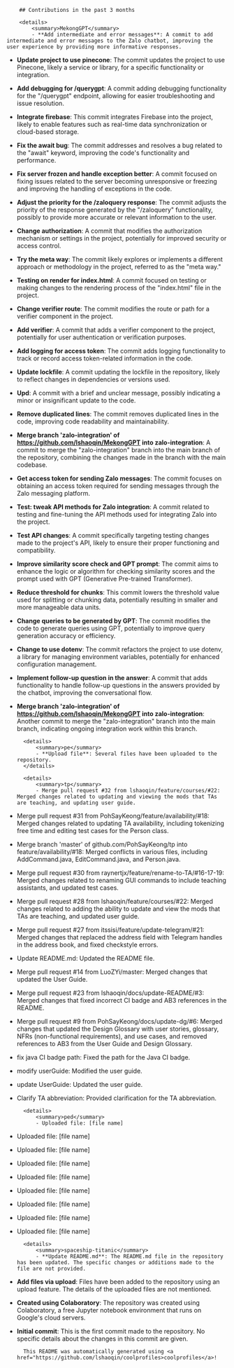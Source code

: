 
        ## Contributions in the past 3 months
            
        <details>
            <summary>MekongGPT</summary>
            - **Add intermediate and error messages**: A commit to add intermediate and error messages to the Zalo chatbot, improving the user experience by providing more informative responses.
- **Update project to use pinecone**: The commit updates the project to use Pinecone, likely a service or library, for a specific functionality or integration.
- **Add debugging for /querygpt**: A commit adding debugging functionality for the "/querygpt" endpoint, allowing for easier troubleshooting and issue resolution.
- **Integrate firebase**: This commit integrates Firebase into the project, likely to enable features such as real-time data synchronization or cloud-based storage.
- **Fix the await bug**: The commit addresses and resolves a bug related to the "await" keyword, improving the code's functionality and performance.
- **Fix server frozen and handle exception better**: A commit focused on fixing issues related to the server becoming unresponsive or freezing and improving the handling of exceptions in the code.
- **Adjust the priority for the /zaloquery response**: The commit adjusts the priority of the response generated by the "/zaloquery" functionality, possibly to provide more accurate or relevant information to the user.
- **Change authorization**: A commit that modifies the authorization mechanism or settings in the project, potentially for improved security or access control.
- **Try the meta way**: The commit likely explores or implements a different approach or methodology in the project, referred to as the "meta way."
- **Testing on render for index.html**: A commit focused on testing or making changes to the rendering process of the "index.html" file in the project.
- **Change verifier route**: The commit modifies the route or path for a verifier component in the project.
- **Add verifier**: A commit that adds a verifier component to the project, potentially for user authentication or verification purposes.
- **Add logging for access token**: The commit adds logging functionality to track or record access token-related information in the code.
- **Update lockfile**: A commit updating the lockfile in the repository, likely to reflect changes in dependencies or versions used.
- **Upd**: A commit with a brief and unclear message, possibly indicating a minor or insignificant update to the code.
- **Remove duplicated lines**: The commit removes duplicated lines in the code, improving code readability and maintainability.
- **Merge branch 'zalo-integration' of https://github.com/lshaoqin/MekongGPT into zalo-integration**: A commit to merge the "zalo-integration" branch into the main branch of the repository, combining the changes made in the branch with the main codebase.
- **Get access token for sending Zalo messages**: The commit focuses on obtaining an access token required for sending messages through the Zalo messaging platform.
- **Test: tweak API methods for Zalo integration**: A commit related to testing and fine-tuning the API methods used for integrating Zalo into the project.
- **Test API changes**: A commit specifically targeting testing changes made to the project's API, likely to ensure their proper functioning and compatibility.
- **Improve similarity score check and GPT prompt**: The commit aims to enhance the logic or algorithm for checking similarity scores and the prompt used with GPT (Generative Pre-trained Transformer).
- **Reduce threshold for chunks**: This commit lowers the threshold value used for splitting or chunking data, potentially resulting in smaller and more manageable data units.
- **Change queries to be generated by GPT**: The commit modifies the code to generate queries using GPT, potentially to improve query generation accuracy or efficiency.
- **Change to use dotenv**: The commit refactors the project to use dotenv, a library for managing environment variables, potentially for enhanced configuration management.
- **Implement follow-up question in the answer**: A commit that adds functionality to handle follow-up questions in the answers provided by the chatbot, improving the conversational flow.
- **Merge branch 'zalo-integration' of https://github.com/lshaoqin/MekongGPT into zalo-integration**: Another commit to merge the "zalo-integration" branch into the main branch, indicating ongoing integration work within this branch.
        </details>
    
        <details>
            <summary>pe</summary>
            - **Upload file**: Several files have been uploaded to the repository.
        </details>
    
        <details>
            <summary>tp</summary>
            - Merge pull request #32 from lshaoqin/feature/courses/#22: Merged changes related to updating and viewing the mods that TAs are teaching, and updating user guide.
- Merge pull request #31 from PohSayKeong/feature/availability/#18: Merged changes related to updating TA availability, including tokenizing free time and editing test cases for the Person class.
- Merge branch 'master' of github.com/PohSayKeong/tp into feature/availability/#18: Merged conflicts in various files, including AddCommand.java, EditCommand.java, and Person.java.
- Merge pull request #30 from raynertjx/feature/rename-to-TA/#16-17-19: Merged changes related to renaming GUI commands to include teaching assistants, and updated test cases.
- Merge pull request #28 from lshaoqin/feature/courses/#22: Merged changes related to adding the ability to update and view the mods that TAs are teaching, and updated user guide.
- Merge pull request #27 from itssisi/feature/update-telegram/#21: Merged changes that replaced the address field with Telegram handles in the address book, and fixed checkstyle errors.
- Update README.md: Updated the README file.
- Merge pull request #14 from LuoZYi/master: Merged changes that updated the User Guide.
- Merge pull request #23 from lshaoqin/docs/update-README/#3: Merged changes that fixed incorrect CI badge and AB3 references in the README.
- Merge pull request #9 from PohSayKeong/docs/update-dg/#6: Merged changes that updated the Design Glossary with user stories, glossary, NFRs (non-functional requirements), and use cases, and removed references to AB3 from the User Guide and Design Glossary.
- fix java CI badge path: Fixed the path for the Java CI badge.
- modify userGuide: Modified the user guide.
- update UserGuide: Updated the user guide.
- Clarify TA abbreviation: Provided clarification for the TA abbreviation.
        </details>
    
        <details>
            <summary>ped</summary>
            - Uploaded file: [file name]
- Uploaded file: [file name]
- Uploaded file: [file name]
- Uploaded file: [file name]
- Uploaded file: [file name]
- Uploaded file: [file name]
- Uploaded file: [file name]
- Uploaded file: [file name]
- Uploaded file: [file name]
        </details>
    
        <details>
            <summary>spaceship-titanic</summary>
            - **Update README.md**: The README.md file in the repository has been updated. The specific changes or additions made to the file are not provided.

- **Add files via upload**: Files have been added to the repository using an upload feature. The details of the uploaded files are not mentioned.

- **Created using Colaboratory**: The repository was created using Colaboratory, a free Jupyter notebook environment that runs on Google's cloud servers. 

- **Initial commit**: This is the first commit made to the repository. No specific details about the changes in this commit are given.
        </details>
    
        This README was automatically generated using <a href="https://github.com/lshaoqin/coolprofiles>coolprofiles</a>!
    